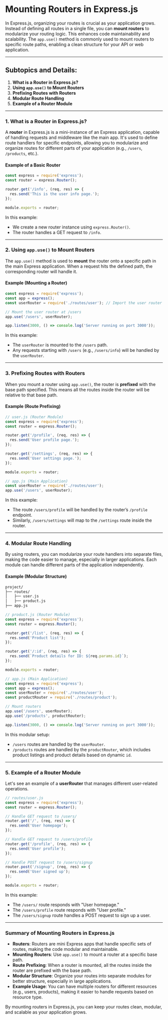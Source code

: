 # **Mounting Routers in Express.js**

In Express.js, organizing your routes is crucial as your application grows. Instead of defining all routes in a single file, you can **mount routers** to modularize your routing logic. This enhances code maintainability and scalability. The `app.use()` method is commonly used to mount routers to specific route paths, enabling a clean structure for your API or web application.

---

## **Subtopics and Details:**

1. **What is a Router in Express.js?**
2. **Using `app.use()` to Mount Routers**
3. **Prefixing Routes with Routers**
4. **Modular Route Handling**
5. **Example of a Router Module**

---

### **1. What is a Router in Express.js?**

A **router** in Express.js is a mini-instance of an Express application, capable of handling requests and middleware like the main app. It's used to define route handlers for specific endpoints, allowing you to modularize and organize routes for different parts of your application (e.g., `/users`, `/products`, etc.).

#### **Example of a Basic Router**

```js
const express = require('express');
const router = express.Router();

router.get('/info', (req, res) => {
  res.send('This is the user info page.');
});

module.exports = router;
```

In this example:

- We create a new router instance using `express.Router()`.
- The router handles a GET request to `/info`.

---

### **2. Using `app.use()` to Mount Routers**

The `app.use()` method is used to **mount** the router onto a specific path in the main Express application. When a request hits the defined path, the corresponding router will handle it.

#### **Example (Mounting a Router)**

```js
const express = require('express');
const app = express();
const userRouter = require('./routes/user'); // Import the user router

// Mount the user router at /users
app.use('/users', userRouter);

app.listen(3000, () => console.log('Server running on port 3000'));
```

In this example:

- The `userRouter` is mounted to the `/users` path.
- Any requests starting with `/users` (e.g., `/users/info`) will be handled by the `userRouter`.

---

### **3. Prefixing Routes with Routers**

When you mount a router using `app.use()`, the router is **prefixed** with the base path specified. This means all the routes inside the router will be relative to that base path.

#### **Example (Route Prefixing)**

```js
// user.js (Router Module)
const express = require('express');
const router = express.Router();

router.get('/profile', (req, res) => {
  res.send('User profile page.');
});

router.get('/settings', (req, res) => {
  res.send('User settings page.');
});

module.exports = router;
```

```js
// app.js (Main Application)
const userRouter = require('./routes/user');
app.use('/users', userRouter);
```

In this example:

- The route `/users/profile` will be handled by the router’s `/profile` endpoint.
- Similarly, `/users/settings` will map to the `/settings` route inside the router.

---

### **4. Modular Route Handling**

By using routers, you can modularize your route handlers into separate files, making the code easier to manage, especially in larger applications. Each module can handle different parts of the application independently.

#### **Example (Modular Structure)**

```bash
project/
├── routes/
│   ├── user.js
│   ├── product.js
├── app.js
```

```js
// product.js (Router Module)
const express = require('express');
const router = express.Router();

router.get('/list', (req, res) => {
  res.send('Product list');
});

router.get('/:id', (req, res) => {
  res.send(`Product details for ID: ${req.params.id}`);
});

module.exports = router;
```

```js
// app.js (Main Application)
const express = require('express');
const app = express();
const userRouter = require('./routes/user');
const productRouter = require('./routes/product');

// Mount routers
app.use('/users', userRouter);
app.use('/products', productRouter);

app.listen(3000, () => console.log('Server running on port 3000'));
```

In this modular setup:

- `/users` routes are handled by the `userRouter`.
- `/products` routes are handled by the `productRouter`, which includes product listings and product details based on dynamic `id`.

---

### **5. Example of a Router Module**

Let's see an example of a **userRouter** that manages different user-related operations.

```js
// routes/user.js
const express = require('express');
const router = express.Router();

// Handle GET request to /users/
router.get('/', (req, res) => {
  res.send('User homepage');
});

// Handle GET request to /users/profile
router.get('/profile', (req, res) => {
  res.send('User profile');
});

// Handle POST request to /users/signup
router.post('/signup', (req, res) => {
  res.send('User signed up');
});

module.exports = router;
```

In this example:

- The `/users/` route responds with "User homepage."
- The `/users/profile` route responds with "User profile."
- The `/users/signup` route handles a POST request to sign up a user.

---

### **Summary of Mounting Routers in Express.js**

- **Routers**: Routers are mini Express apps that handle specific sets of routes, making the code modular and maintainable.
- **Mounting Routers**: Use `app.use()` to mount a router at a specific base path.
- **Route Prefixing**: When a router is mounted, all the routes inside the router are prefixed with the base path.
- **Modular Structure**: Organize your routes into separate modules for better structure, especially in large applications.
- **Example Usage**: You can have multiple routers for different resources (e.g., users, products), making it easier to handle requests based on resource type.

By mounting routers in Express.js, you can keep your routes clean, modular, and scalable as your application grows.
